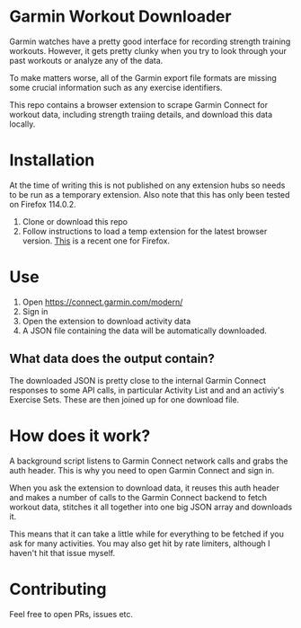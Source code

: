 # Garmin Workout Downloader

Garmin watches have a pretty good interface for recording strength training workouts.
However, it gets pretty clunky when you try to look through your past workouts or analyze
any of the data.

To make matters worse, all of the Garmin export file formats are missing
some crucial information such as any exercise identifiers.

This repo contains a browser extension to scrape Garmin Connect for workout data,
including strength traiing details, and download this data locally.

# Installation

At the time of writing this is not published on any extension hubs so needs to be
run as a temporary extension. Also note that this has only been tested on
Firefox 114.0.2.

1. Clone or download this repo
2. Follow instructions to load a temp extension for the latest browser version. [This](https://developer.mozilla.org/en-US/docs/Mozilla/Add-ons/WebExtensions/Your_first_WebExtension#trying_it_out) is a recent one for Firefox.

# Use

1. Open https://connect.garmin.com/modern/
2. Sign in
3. Open the extension to download activity data
4. A JSON file containing the data will be automatically downloaded.

## What data does the output contain?

The downloaded JSON is pretty close to the internal Garmin Connect responses to
some API calls, in particular Activity List and and an activiy's Exercise Sets.
These are then joined up for one download file.

# How does it work?

A background script listens to Garmin Connect network calls and grabs the auth header.
This is why you need to open Garmin Connect and sign in.

When you ask the extension to download data, it reuses this auth header and makes a number
of calls to the Garmin Connect backend to fetch workout data, stitches it all together into
one big JSON array and downloads it.

This means that it can take a little while for everything to be fetched if you ask for many
activities. You may also get hit by rate limiters, although I haven't hit that issue myself.

# Contributing

Feel free to open PRs, issues etc.
